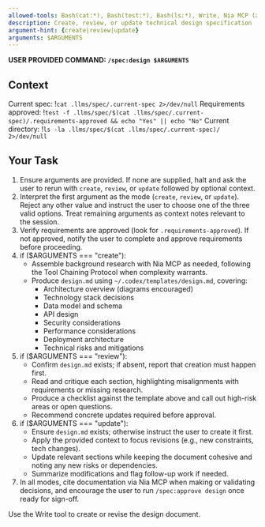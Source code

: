 ```yaml
---
allowed-tools: Bash(cat:*), Bash(test:*), Bash(ls:*), Write, Nia MCP (all tools approved)
description: Create, review, or update technical design specification
argument-hint: {create|review|update}
arguments: $ARGUMENTS
---
```


**USER PROVIDED COMMAND: `/spec:design $ARGUMENTS`**

## Context

Current spec: !`cat .llms/spec/.current-spec 2>/dev/null`
Requirements approved: !`test -f .llms/spec/$(cat .llms/spec/.current-spec)/.requirements-approved && echo "Yes" || echo "No"`
Current directory: !`ls -la .llms/spec/$(cat .llms/spec/.current-spec)/ 2>/dev/null`

## Your Task

1. Ensure arguments are provided. If none are supplied, halt and ask the user to rerun with `create`, `review`, or `update` followed by optional context.
2. Interpret the first argument as the mode (`create`, `review`, or `update`). Reject any other value and instruct the user to choose one of the three valid options. Treat remaining arguments as context notes relevant to the session.
3. Verify requirements are approved (look for `.requirements-approved`). If not approved, notify the user to complete and approve requirements before proceeding.
4. if ($ARGUMENTS === "create"):
   - Assemble background research with Nia MCP as needed, following the Tool Chaining Protocol when complexity warrants.
   - Produce `design.md` using `~/.codex/templates/design.md`, covering:
     - Architecture overview (diagrams encouraged)
     - Technology stack decisions
     - Data model and schema
     - API design
     - Security considerations
     - Performance considerations
     - Deployment architecture
     - Technical risks and mitigations
5. if ($ARGUMENTS === "review"):
   - Confirm `design.md` exists; if absent, report that creation must happen first.
   - Read and critique each section, highlighting misalignments with requirements or missing research.
   - Produce a checklist against the template above and call out high-risk areas or open questions.
   - Recommend concrete updates required before approval.
6. if ($ARGUMENTS === "update"):
   - Ensure `design.md` exists; otherwise instruct the user to create it first.
   - Apply the provided context to focus revisions (e.g., new constraints, tech changes).
   - Update relevant sections while keeping the document cohesive and noting any new risks or dependencies.
   - Summarize modifications and flag follow-up work if needed.
7. In all modes, cite documentation via Nia MCP when making or validating decisions, and encourage the user to run `/spec:approve design` once ready for sign-off.

Use the Write tool to create or revise the design document.
